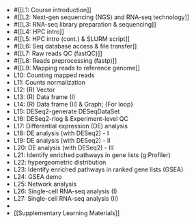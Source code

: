 - #[[L1: Course introduction]]
- #[[L2: Next-gen sequencing (NGS) and RNA-seq technology]]
- #[[L3: RNA-seq library preparation & sequencing]]
- #[[L4: HPC intro]]
- #[[L5: HPC intro (cont.) & SLURM script]]
- #[[L6: Seq database access & file transfer]]
- #[[L7: Raw reads QC (fastQC)]]
- #[[L8: Reads preprocessing (fastp)]]
- #[[L9: Mapping reads to reference genome]]
- L10: Counting mapped reads
- L11: Counts normalization
- L12: (R) Vector
- L13: (R) Data frame (I)
- L14: (R) Data frame (II) & Graph; {For loop}
- L15: DESeq2-generate DESeqDataSet
- L16: DESeq2-rlog & Experiment-level QC
- L17: Differential expression (DE) analysis
- L18: DE analysis (with DESeq2) - I
- L19: DE analysis (with DESeq2) - II
- L20: DE analysis (with DESeq2) - III
- L21: Identify enriched pathways in gene lists (g:Profiler)
- L22: hypergeometric distribution
- L23: Identify enriched pathways in ranked gene lists
  (GSEA)
- L24: GSEA demo
- L25: Network analysis
- L26: Single-cell RNA-seq analysis (I)
- L27: Single-cell RNA-seq analysis (II)
-
- [[Supplementary Learning Materials]]